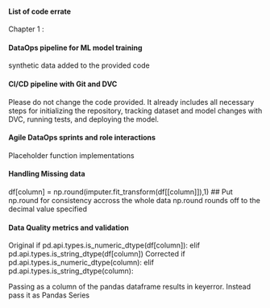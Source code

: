 #### List of code errate
Chapter 1 : 
 #### DataOps pipeline for ML model training
 synthetic data added to the provided code 

 #### CI/CD pipeline with Git and DVC

 Please do not change the code provided. It already includes all necessary steps for initializing the repository, tracking dataset and model changes with DVC, running tests, and deploying the model.

 #### Agile DataOps sprints and role interactions
 Placeholder function implementations


#### Handling Missing data
 df[column] = np.round(imputer.fit_transform(df[[column]]),1) ## Put np.round for consistency accross the whole data np.round rounds off to the decimal value specified

#### Data Quality metrics and validation
Original if pd.api.types.is_numeric_dtype(df[column]): elif pd.api.types.is_string_dtype(df[column]) Corrected if pd.api.types.is_numeric_dtype(column): elif pd.api.types.is_string_dtype(column):

Passing as a column of the pandas dataframe results in keyerror. Instead pass it as Pandas Series